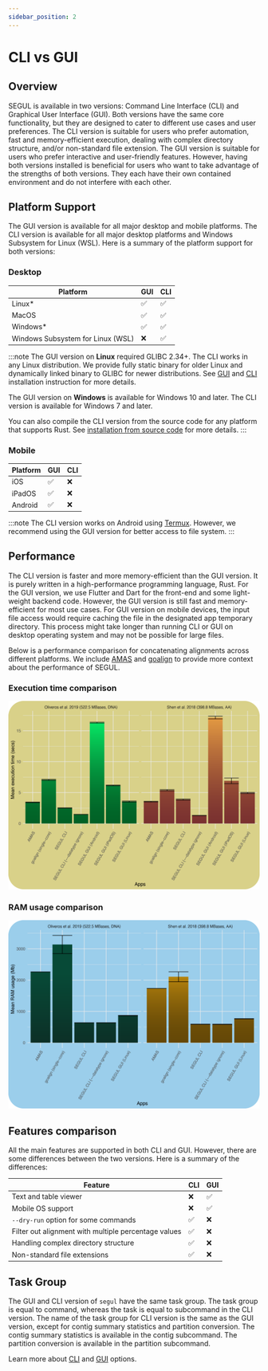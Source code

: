 ```yaml
---
sidebar_position: 2
---
```


# CLI vs GUI

## Overview

SEGUL is available in two versions: Command Line Interface (CLI) and Graphical User Interface (GUI). Both versions have the same core functionality, but they are designed to cater to different use cases and user preferences. The CLI version is suitable for users who prefer automation, fast and memory-efficient execution, dealing with complex directory structure, and/or non-standard file extension. The GUI version is suitable for users who prefer interactive and user-friendly features. However, having both versions installed is beneficial for users who want to take advantage of the strengths of both versions. They each have their own contained environment and do not interfere with each other.

## Platform Support

The GUI version is available for all major desktop and mobile platforms. The CLI version is available for all major desktop platforms and Windows Subsystem for Linux (WSL). Here is a summary of the platform support for both versions:

### Desktop

| Platform                          | GUI | CLI |
| --------------------------------- | --- | --- |
| Linux*                            | ✅   | ✅   |
| MacOS                             | ✅   | ✅   |
| Windows*                          | ✅   | ✅   |
| Windows Subsystem for Linux (WSL) | ❌   | ✅   |

:::note
 The GUI version on **Linux** required GLIBC 2.34+. The CLI works in any Linux distribution. We provide fully static binary for older Linux and dynamically linked binary to GLIBC for newer distributions. See [GUI](./installation/install_gui) and [CLI](./installation/install_binary) installation instruction for more details.

 The GUI version on **Windows** is available for Windows 10 and later. The CLI version is available for Windows 7 and later.

 You can also compile the CLI version from the source code for any platform that supports Rust. See [installation from source code](./installation/install_source) for more details.
:::

### Mobile

| Platform | GUI | CLI |
| -------- | --- | --- |
| iOS      | ✅   | ❌   |
| iPadOS   | ✅   | ❌   |
| Android  | ✅   | ❌   |

:::note
The CLI version works on Android using [Termux](https://termux.dev/). However, we recommend using the GUI version for better access to file system.
:::

## Performance

The CLI version is faster and more memory-efficient than the GUI version. It is purely written in a high-performance programming language, Rust. For the GUI version, we use Flutter and Dart for the front-end and some light-weight backend code. However, the GUI version is still fast and memory-efficient for most use cases. For GUI version on mobile devices, the input file access would require caching the file in the designated app temporary directory. This process might take longer than running CLI or GUI on desktop operating system and may not be possible for large files.

Below is a performance comparison for concatenating alignments across different platforms. We include [AMAS](https://github.com/marekborowiec/AMAS) and [goalign](https://github.com/evolbioinfo/goalign) to provide more context about the performance of SEGUL.

### Execution time comparison

![Execution time comparison](./img/execution_graph.png)

### RAM usage comparison

![RAM usage comparison](./img/ram_graph.png)

## Features comparison

All the main features are supported in both CLI and GUI. However, there are some differences between the two versions. Here is a summary of the differences:

| Feature                                              | CLI | GUI |
| ---------------------------------------------------- | --- | --- |
| Text and table viewer                                | ❌   | ✅   |
| Mobile OS support                                    | ❌   | ✅   |
| `--dry-run` option for some commands                 | ✅   | ❌   |
| Filter out alignment with multiple percentage values | ✅   | ❌   |
| Handling complex directory structure                 | ✅   | ❌   |
| Non-standard file extensions                         | ✅   | ❌   |

## Task Group

The GUI and CLI version of `segul` have the same task group. The task group is equal to command, whereas the task is equal to subcommand in the CLI version. The name of the task group for CLI version is the same as the GUI version, except for contig summary statistics and partition conversion. The contig summary statistics is available in the contig subcommand. The partition conversion is available in the partition subcommand.

Learn more about [CLI](./cli-usage/command_options) and [GUI](./gui-usage/general) options.
